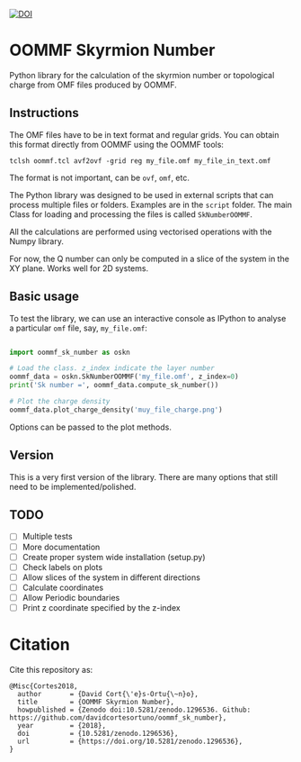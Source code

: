 [![DOI](https://zenodo.org/badge/DOI/10.5281/zenodo.1296536.svg)](https://doi.org/10.5281/zenodo.1296536)


# OOMMF Skyrmion Number

Python library for the calculation of the skyrmion number
or topological charge from OMF files produced by OOMMF.

## Instructions 

The OMF files have to be in text format and regular grids. You can obtain
this format directly from OOMMF using the OOMMF tools:

    tclsh oommf.tcl avf2ovf -grid reg my_file.omf my_file_in_text.omf

The format is not important, can be `ovf`, `omf`, etc.

The Python library was designed to be used in external scripts that
can process multiple files or folders. Examples are in the `script` folder.
The main Class for loading and processing the files is called
`SkNumberOOMMF`.

All the calculations are performed using vectorised operations with the Numpy
library.

For now, the Q number can only be computed in a slice of the system in
the XY plane. Works well for 2D systems.

## Basic usage

To test the library, we can use an interactive console as IPython to
analyse a particular `omf` file, say, `my_file.omf`:

```python

import oommf_sk_number as oskn

# Load the class. z_index indicate the layer number
oommf_data = oskn.SkNumberOOMMF('my_file.omf', z_index=0)
print('Sk number =', oommf_data.compute_sk_number())

# Plot the charge density
oommf_data.plot_charge_density('muy_file_charge.png')
```

Options can be passed to the plot methods.

## Version

This is a very first version of the library. There are many options that still
need to be implemented/polished.

## TODO


- [ ] Multiple tests
- [ ] More documentation
- [ ] Create proper system wide installation (setup.py)
- [ ] Check labels on plots
- [ ] Allow slices of the system in different directions
- [ ] Calculate coordinates
- [ ] Allow Periodic boundaries
- [ ] Print z coordinate specified by the z-index

# Citation

Cite this repository as:

```
@Misc{Cortes2018,
  author       = {David Cort{\'e}s-Ortu{\~n}o},
  title        = {OOMMF Skyrmion Number},
  howpublished = {Zenodo doi:10.5281/zenodo.1296536. Github: https://github.com/davidcortesortuno/oommf_sk_number},
  year         = {2018},
  doi          = {10.5281/zenodo.1296536},
  url          = {https://doi.org/10.5281/zenodo.1296536},
}

```
